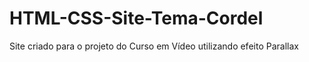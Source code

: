 # HTML-CSS-Site-Tema-Cordel
 Site criado para o projeto do Curso em Vídeo utilizando efeito Parallax
